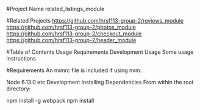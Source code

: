 #Project Name
related_listings_module

#Related Projects
https://github.com/hrsf113-group-2/reviews_module
https://github.com/hrsf113-group-2/photos_module
https://github.com/hrsf113-group-2/checkout_module
https://github.com/hrsf113-group-2/header_module

#Table of Contents
Usage
Requirements
Development
Usage
Some usage instructions

#Requirements
An nvmrc file is included if using nvm.

Node 6.13.0
etc
Development
Installing Dependencies
From within the root directory:

npm install -g webpack
npm install